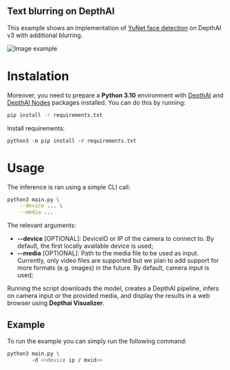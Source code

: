 ## Text blurring on DepthAI

This example shows an implementation of [YuNet face detection](https://hub.luxonis.com/ai/models/5d635f3c-45c0-41d2-8800-7ca3681b1915?view=page) on DepthAI v3 with additional blurring.

![Image example](visualizations/output.gif)

# Instalation

Moreover, you need to prepare a **Python 3.10** environment with [DepthAI](https://pypi.org/project/depthai/) and [DepthAI Nodes](https://pypi.org/project/depthai-nodes/) packages installed. You can do this by running:

```bash
pip install -r requirements.txt
```

Install requirements:

```
python3 -m pip install -r requirements.txt
```

# Usage

The inference is ran using a simple CLI call:

```bash
python3 main.py \
    --device ... \
    --media ...
```

The relevant arguments:

- **--device** \[OPTIONAL\]: DeviceID or IP of the camera to connect to.
  By default, the first locally available device is used;
- **--media** \[OPTIONAL\]: Path to the media file to be used as input.
  Currently, only video files are supported but we plan to add support for more formats (e.g. images) in the future.
  By default, camera input is used;

Running the script downloads the model, creates a DepthAI pipeline, infers on camera input or the provided media, and display the results in a web browser using **Depthai Visualizer**.

## Example

To run the example you can simply run the following command:

```bash
python3 main.py \ 
        -d <<device ip / mxid>>
```
